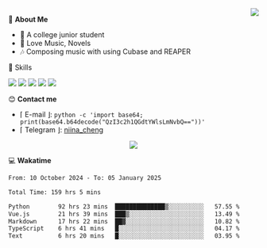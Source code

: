 <a href="#">
    <img align="right" src="https://github-readme-stats-tau-lilac-25.vercel.app/api?username=irorange27&count_private=true&show_icons=true&theme=transparent" />
</a>

💭 **About Me**

- 🏫 A college junior student
- 🍕 Love Music, Novels
- 🎶 Composing music with using Cubase and REAPER


🚀 Skills

![](https://img.shields.io/badge/-python-3e74a2?style=for-the-badge&logo=Python&logoColor=fff
)
![](https://img.shields.io/badge/-javascript-f0db4f?style=for-the-badge&logo=JavaScript&logoColor=fff
)
![](https://img.shields.io/badge/-vue3-41b883?style=for-the-badge&logo=Vue.js&logoColor=fff
)
![](https://img.shields.io/badge/-docker-2496ed?style=for-the-badge&logo=Docker&logoColor=fff
)
![](https://img.shields.io/badge/-linux-000000?style=for-the-badge&logo=Linux&logoColor=fff&color=000
)

😊 **Contact me**

- ⌈ E-mail ⌋: `python -c 'import base64; print(base64.b64decode("QzI3c2h1QGdtYWlsLmNvbQ=="))'`
- ⌈ Telegram ⌋: [niina_cheng](https://t.me/niina_cheng)

</p>
    <p align="center">
    <img src="https://profile-counter.glitch.me/{irorange27}/count.svg" />
</p>

💻 **Wakatime**

<!--START_SECTION:waka-->

```txt
From: 10 October 2024 - To: 05 January 2025

Total Time: 159 hrs 5 mins

Python        92 hrs 23 mins  ██████████████▒░░░░░░░░░░   57.55 %
Vue.js        21 hrs 39 mins  ███▒░░░░░░░░░░░░░░░░░░░░░   13.49 %
Markdown      17 hrs 22 mins  ██▓░░░░░░░░░░░░░░░░░░░░░░   10.82 %
TypeScript    6 hrs 41 mins   █░░░░░░░░░░░░░░░░░░░░░░░░   04.17 %
Text          6 hrs 20 mins   █░░░░░░░░░░░░░░░░░░░░░░░░   03.95 %
```

<!--END_SECTION:waka-->
